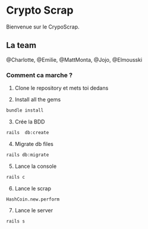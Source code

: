 # Crypto Scrap 

Bienvenue sur le CrypoScrap. 

## La team
@Charlotte, @Emilie, @MattMonta, @Jojo, @Elmousski 

### Comment ca marche ? 

1. Clone le repository et mets toi dedans

2. Install all the gems
```sh
bundle install
```
3. Crée la BDD
```sh
rails  db:create
```
4. Migrate db files
```sh
rails db:migrate
```
5. Lance la console
```sh
rails c
```
6. Lance le scrap 
```sh
HashCoin.new.perform
```
7. Lance le server
```sh
rails s
```
